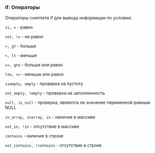 
<meta http-equiv="Content-Type" content="text/html; charset=utf-8">
<h3>if: Операторы </h3> 
Операторы сниппета if для вывода информации по условию.	
<br>
<p><code>is, =</code> - равно</p>
<p><code>not, !=</code> - не равно</p>
<p><code>&gt;, gt</code> - больше</p>
<p><code>&lt;, lt</code> - меньше</p>
<p><code>&gt;=, gte</code> - больше или равно</p>
<p><code>lte, &lt;=</code> - меньше или равно</p>
<p><code>isempty, empty</code> - проверка на пустоту</p>
<p><code>not_empty, !empty</code> - проверка на заполненность</p>
<p><code>null, is_null</code> - проверка, является ли значение переменной равным NULL</p>
<p><code>in_array, inarray, in</code> - наличие в массиве</p>
<p><code>not_in, !in</code> - отсутствие в массиве</p>
<p><code>contains</code> - наличие в строке</p>
<p><code>not_contains, !contains</code> - отсутствие в строке</p>
